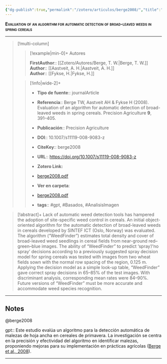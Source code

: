 ```yaml
---
{"dg-publish":true,"permalink":"/zotero/articulos/berge2008/","title":"Evaluation of an algorithm for automatic detection of broad-leaved weeds in spring cereals","tags":["#zotero"]}
---
```



<span style="font-variant:small-caps; font-weight: bold;">Evaluation of an algorithm for automatic detection of broad-leaved weeds in spring cereals</span>

---


> [!multi-column]
>
>> [!example|min-0]+ Autores
>> 
>> **FirstAuthor**:: [[Zotero/Autores/Berge, T. W.\|Berge, T. W.]]  
>> **Author**:: [[Aastveit, A. H.\|Aastveit, A. H.]]  
>> **Author**:: [[Fykse, H.\|Fykse, H.]]  
 >
>
>> [!info|wide-2]+
>>
>> - **Tipo de fuente**:: journalArticle
>> - **Referencia**:: Berge TW, Aastveit AH & Fykse H (2008). Evaluation of an algorithm for automatic detection of broad-leaved weeds in spring cereals. Precision Agriculture **9**, 391–405.
>> - **Publicación**:: Precision Agriculture
>> - **DOI**:: 10.1007/s11119-008-9083-z
>> - **CiteKey**:: berge2008
>> - **URL**:: https://doi.org/10.1007/s11119-008-9083-z
>> - **Zotero Link:** 
>> - [berge2008.pdf](zotero://select/library/items/QAGEIMIN)
>>
>> - **Ver en carpeta**: 
>> - [berge2008.pdf](file://J:\OneDrive\Articulos\berge2008.pdf)
>> - **tags**:: #gpt, #Basados, #AnalisisImagen



> [!abstract]+ 
>Lack of automatic weed detection tools has hampered the adoption of site-specific weed control in cereals. An initial object-oriented algorithm for the automatic detection of broad-leaved weeds in cereals developed by SINTEF ICT (Oslo, Norway) was evaluated. The algorithm (“WeedFinder”) estimates total density and cover of broad-leaved weed seedlings in cereal fields from near-ground red–green–blue images. The ability of “WeedFinder” to predict ‘spray’/‘no spray’ decisions according to a previously suggested spray decision model for spring cereals was tested with images from two wheat fields sown with the normal row spacing of the region, 0.125 m. Applying the decision model as a simple look-up table, “WeedFinder” gave correct spray decisions in 65–85% of the test images. With discriminant analysis, corresponding mean rates were 84–90%. Future versions of “WeedFinder” must be more accurate and accommodate weed species recognition.


--- 

## Notes

@berge2008

gpt:: Este estudio evalúa un algoritmo para la detección automática de malezas de hoja ancha en cereales de primavera. La investigación se centra en la precisión y efectividad del algoritmo en identificar malezas, proponiendo mejoras para su implementación en prácticas agrícolas ([Berge et al., 2008](zotero://select/library/items/XI9GUT5B)).






---







